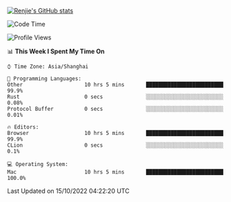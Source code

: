 [![Renjie's GitHub stats](https://github-readme-stats.vercel.app/api?username=liurenjie1024&show_icons=true&theme=chartreuse-dark)](https://github.com/anuraghazra/github-readme-stats)

<!--START_SECTION:waka-->
![Code Time](http://img.shields.io/badge/Code%20Time-232%20hrs%2011%20mins-blue)

![Profile Views](http://img.shields.io/badge/Profile%20Views-6-blue)

📊 **This Week I Spent My Time On** 

```text
⌚︎ Time Zone: Asia/Shanghai

💬 Programming Languages: 
Other                    10 hrs 5 mins       █████████████████████████   99.9% 
Rust                     0 secs              ░░░░░░░░░░░░░░░░░░░░░░░░░   0.08% 
Protocol Buffer          0 secs              ░░░░░░░░░░░░░░░░░░░░░░░░░   0.01%

🔥 Editors: 
Browser                  10 hrs 5 mins       █████████████████████████   99.9% 
CLion                    0 secs              ░░░░░░░░░░░░░░░░░░░░░░░░░   0.1%

💻 Operating System: 
Mac                      10 hrs 5 mins       █████████████████████████   100.0%

```


 Last Updated on 15/10/2022 04:22:20 UTC
<!--END_SECTION:waka-->

